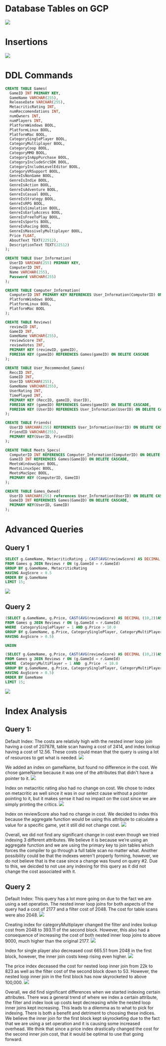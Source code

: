 # Database Tables on GCP
<img src="./images/DataBaseGCP.png"> 

# Insertions
<img src="./images/TableCounts.png"> 

# DDL Commands 

```sql 
CREATE TABLE Games(
  GameID INT PRIMARY KEY,
  GameName VARCHAR(255),
  ReleaseDate VARCHAR(255),
  MetacriticRating INT, 
  numReccomendations INT, 
  numOwners INT, 
  numPlayers INT, 
  PlatformWindows BOOL, 
  PlatformLinux BOOL, 
  PlatformMac BOOL, 
  CategorySinglePlayer BOOL, 
  CategoryMultiplayer BOOL, 
  CategoryCoop BOOL,
  CategoryMMO BOOL, 
  CategoryInAppPurchase BOOL, 
  CategoryIncludeSrcSDK BOOL, 
  CategoryIncludeLevelEditor BOOL, 
  CategoryVRSupport BOOL, 
  GenreIsNonGame BOOL,
  GenreIsIndie BOOL, 
  GenreIsAction BOOL, 
  GenreIsAdventure BOOL,
  GenreIsCasual BOOL, 
  GenreIsStrategy BOOL,
  GenreIsRPG BOOL, 
  GenreIsSimulation BOOL, 
  GenreIsEarlyAccess BOOL,
  GenreIsFreeToPlay BOOL, 
  GenreIsSports BOOL, 
  GenreIsRacing BOOL, 
  GenreIsMassivelyMultiplayer BOOL,
  Price FLOAT,
  AboutText TEXT(22512), 
  DescriptionText TEXT(22512)
);

CREATE TABLE User_Information(
  UserID VARCHAR(255) PRIMARY KEY,
  ComputerID INT, 
  Name VARCHAR(255),
  Password VARCHAR(255)
);

CREATE TABLE Computer_Information(
  ComputerID INT PRIMARY KEY REFERENCES User_Information(ComputerID) ON DELETE CASCADE,
  PlatformWindows BOOL, 
  PlatformLinux BOOL, 
  PlatformMac BOOL
);

CREATE TABLE Reviews(
  reviewID INT,
  GameID INT,
  GameName VARCHAR(255),
  reviewScore INT,
  reviewVotes INT,
  PRIMARY KEY (reviewID, gameID),
  FOREIGN KEY (gameID) REFERENCES Games(gameID) ON DELETE CASCADE
);

CREATE TABLE User_Recommended_Games(
  ReccID INT,
  GameID INT,
  UserID VARCHAR(255),
  GameName VARCHAR(255),
  UserRating INT,
  TimePlayed INT,
  PRIMARY KEY (ReccID, gameID, UserID),
  FOREIGN KEY (gameID) REFERENCES Games(gameID) ON DELETE CASCADE,
  FOREIGN KEY (UserID) REFERENCES User_Information(UserID) ON DELETE CASCADE
);

CREATE TABLE Friends(
  UserID VARCHAR(255) REFERENCES User_Information(UserID) ON DELETE CASCADE,
  FriendID VARCHAR(255),
  PRIMARY KEY(UserID, FriendID)
);

CREATE TABLE Meets_Specs(
  ComputerID INT REFERENCES Computer_Information(ComputerID) ON DELETE CASCADE,
  GameID INT REFERENCES Games(GameID) ON DELETE CASCADE,
  MeetsWindowsSpec BOOL,
  MeetsLinuxSpec BOOL,
  MeetsMacSpec BOOL,
  PRIMARY KEY (ComputerID, GameID)
);

CREATE TABLE Games_Owned(
  UserID VARCHAR(255) references User_Information(UserID) ON DELETE CASCADE,
  GameID INT REFERENCES Games(GameID) ON DELETE CASCADE,
  PRIMARY KEY(UserID, GameID)
);
```

# Advanced Queries 

## Query 1 

```sql
SELECT g.GameName, MetacriticRating , CAST(AVG(reviewScore) AS DECIMAL (10,2))AS AvgScore
FROM Games g JOIN Reviews r ON (g.GameId = r.GameId)
GROUP BY g.GameName, MetacriticRating
HAVING AvgScore > 0.5
ORDER BY g.GameName
LIMIT 15;
```
<img src="./images/Query1.png"> 

## Query 2 

```sql
(SELECT g.GameName, g.Price, CAST(AVG(reviewScore) AS DECIMAL (10,2))AS AvgScore, CategorySinglePlayer, CategoryMultiPlayer
FROM Games g JOIN Reviews r ON (g.GameId = r.GameId)
WHERE  CategorySinglePlayer = 1 AND g.Price > 10.0
GROUP BY g.GameName, g.Price, CategorySinglePlayer, CategoryMultiPlayer
HAVING AvgScore > 0.5)

UNION

(SELECT g.GameName, g.Price, CAST(AVG(reviewScore) AS DECIMAL (10,2))AS AvgScore, CategorySinglePlayer, CategoryMultiPlayer
FROM Games g JOIN Reviews r ON (g.GameId = r.GameId)
WHERE  CategoryMultiPlayer = 1 AND  g.Price  < 10.0
GROUP BY g.GameName, g.Price, CategorySinglePlayer, CategoryMultiPlayer
HAVING AvgScore > 0.5)
ORDER BY GameName
LIMIT 15;
```
<img src="./images/Query2.png"> 

# Index Analysis 

## Query 1:

Default Index: The costs are relativly high with the nested inner loop join having a cost of 207878, table scan having a cost of 2414, and index lookup having a cost of 12.56. These costs could mean that the query is using a lot of resources to get what is needed.
<img src="./images/Query1ExplainNoIDX.png"> 

We added an index on gameName, but found no difference in the cost. We chose gameName because it was one of the attributes that didn't have a pointer to it. 
<img src="./images/Query1NameIDX.png"> 

Index on metacritic rating also had no change on cost. We chose to index on metacritic as well since it was in our select cause without a pointer pointing to it, but it makes sense it had no impact on the cost since we are simply printing the critics.
<img src="./images/Query1metaidx.png"> 

Index on reviewScore also had no change in cost. We decided to index this because the aggregate function would be using this attribute to calculate a value for a specific game, yet it still did not change cost.
<img src="./images/Query1ReviewScoreIDX.png"> 

Overall, we did not find any significant change in cost even though we tried indexing 3 different attributes. We believe it is because we’re using an aggregate function and we are using the primary key to join tables which forces the compiler to go through a full table scan no matter what. Another possibility could be that the indexes weren't properly forming, however, we do not believe that is the case since a change was found on query #2. Due to this, we deicded to not use any indexing for this query as it did not change the cost associated with it.


## Query 2
Default Index: This query has a lot more going on due to the fact we are using a set operation. The nested inner loop joins for both aspects of the query had a cost of 2177 and a filter cost of 2048. The cost for table scans were also 2048. 
<img src="./images/Query2NoIDX.png">  

Creating index for categoryMultiplayer changed the filter and index lookup cost from 2048 to 393.11 of the second block. However, this also had a consequence of increasing the cost of both nested inner loop joins to above 9000, much higher than the original 2177. 
<img src="./images/Query2Multidx.png"> 

Index for single player also decreased cost 665.51 from 2048 in the first block, however, the inner join costs keep rising even higher. 
<img src="./images/Query2SingleIDX.png"> 

The price index deceased the cost for nested loop inner join from 22k to 823 as well as the filter cost of the second block down to 53. However, the nested loop inner join in the first block has now skyrocketed to above 100,000.
<img src="./images/Query2PriceIDx.png"> 

Overall, we did find significant differences when we started indexing certain attributes. There was a general trend of where we index a certain attribute, the filter and index look up costs kept decreasing while the nested loop inner joins kept increasing. This leads to a dilemma as to what to pick for indexing. There is both a benefit and detriment to choosing these indices. We believe the inner join for the first block kept skyrocketing due to the fact that we are using a set operation and it is causing some increased overhead. We think that since a price index drastically changed the cost for the second inner join cost, that it would be optimal to use that going forward. 
